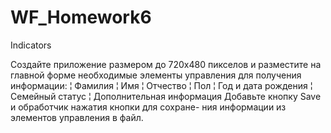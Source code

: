 # WF_Homework6
Indicators

Создайте приложение размером до 720х480 пикселов и разместите
на главной форме необходимые элементы управления для получения
информации:
¦ Фамилия
¦ Имя
¦ Отчество
¦ Пол
¦ Год и дата рождения
¦ Семейный статус
¦ Дополнительная информация
Добавьте кнопку Save и обработчик нажатия кнопки для сохране-
ния информации из элементов управления в файл.
